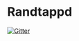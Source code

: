 # Randtappd

[![Gitter](https://badges.gitter.im/codeshaped/Randtappd.svg)](https://gitter.im/codeshaped/Randtappd?utm_source=badge&utm_medium=badge&utm_campaign=pr-badge&utm_content=badge)
